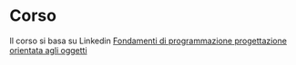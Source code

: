 # Corso
Il corso si basa su Linkedin
[Fondamenti di programmazione progettazione orientata agli oggetti](https://www.linkedin.com/learning/fondamenti-di-programmazione-progettazione-orientata-agli-oggetti/imparare-i-principi-di-progettazione-orientata-agli-oggetti?u=74034196)